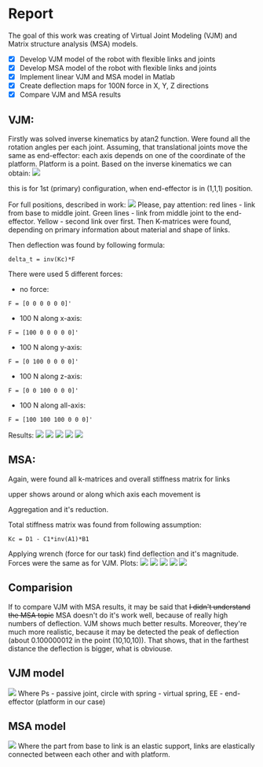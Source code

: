 # Report
The goal of this work was creating of Virtual Joint Modeling (VJM) and Matrix structure analysis (MSA) models.
- [x] Develop VJM model of the robot with flexible links and joints
- [x]  Develop MSA model of the robot with flexible links and joints
- [x]  Implement linear VJM and MSA model in Matlab 
- [x] Create deflection maps for 100N force in X, Y, Z directions
- [x] Compare VJM and MSA results

## VJM:
Firstly was solved inverse kinematics by atan2 function. Were found all the rotation angles per each joint. Assuming, that translational joints move the same as end-effector: each axis depends on one of the coordinate of the platform. Platform is a point.
Based on the inverse kinematics we can obtain:
![](https://i.imgur.com/kMGF7se.jpg)

this is for 1st (primary) configuration, when end-effector is in (1,1,1) position.

For full positions, described in work:
![](https://i.imgur.com/XcJtXpz.jpg)
Please, pay attention: red lines - link from base to middle joint. Green lines - link from middle joint to the end-effector. Yellow - second link over first.
Then K-matrices were found, depending on primary information about material and shape of links.

Then deflection was found by following formula:
```
delta_t = inv(Kc)*F
```
There were used 5 different forces:
- no force:
```
F = [0 0 0 0 0 0]'
```
- 100 N along x-axis:
```
F = [100 0 0 0 0 0]'
```
- 100 N along y-axis:
```
F = [0 100 0 0 0 0]'
```
- 100 N along z-axis:
```
F = [0 0 100 0 0 0]'
```
- 100 N along all-axis:
```
F = [100 100 100 0 0 0]'
```
 Results:
![](https://i.imgur.com/fEYXQvr.jpg)
![](https://i.imgur.com/SRoJii5.jpg)
![](https://i.imgur.com/X6W6i6u.jpg)
![](https://i.imgur.com/BLKu2Id.jpg)
![](https://i.imgur.com/uxEM7KO.jpg)

## MSA:

Again, were found all k-matrices and overall stiffness matrix for links

upper shows around or along which axis each movement is

Aggregation and it's reduction.

Total stiffness matrix was found from following assumption:
```
Kc = D1 - C1*inv(A1)*B1
```

Applying wrench (force for our task) find deflection and it's magnitude. Forces were the same as for VJM.
Plots:
![](https://i.imgur.com/huaLIZV.jpg)
![](https://i.imgur.com/0El1isj.jpg)
![](https://i.imgur.com/dUB9HZJ.jpg)
![](https://i.imgur.com/cCdlJ5d.jpg)
![](https://i.imgur.com/MuzFaeE.jpg)
## Comparision
If to compare VJM with MSA results, it may be said that ~~I didn't understand the MSA topic~~ MSA doesn't do it's work well, because of really high numbers of deflection. VJM shows much better results. Moreover, they're much more realistic, because it may be detected the peak of deflection (about 0.100000012 in the point (10,10,10)). That shows, that in the farthest distance the deflection is bigger, what is obviouse.
## VJM model
![](https://i.imgur.com/Ax7xpbF.jpg)
Where Ps - passive joint, circle with spring - virtual spring, EE - end-effector (platform in our case)

## MSA model
![](https://i.imgur.com/pCfeoaM.jpg)
Where the part from base to link is an elastic support, links are elastically connected between each other and with platform.



